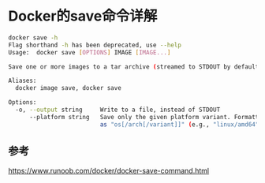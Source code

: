 # Docker的save命令详解

```bash
docker save -h
Flag shorthand -h has been deprecated, use --help
Usage:  docker save [OPTIONS] IMAGE [IMAGE...]

Save one or more images to a tar archive (streamed to STDOUT by default)

Aliases:
  docker image save, docker save

Options:
  -o, --output string     Write to a file, instead of STDOUT
      --platform string   Save only the given platform variant. Formatted
                          as "os[/arch[/variant]]" (e.g., "linux/amd64")
```

## 参考

https://www.runoob.com/docker/docker-save-command.html
